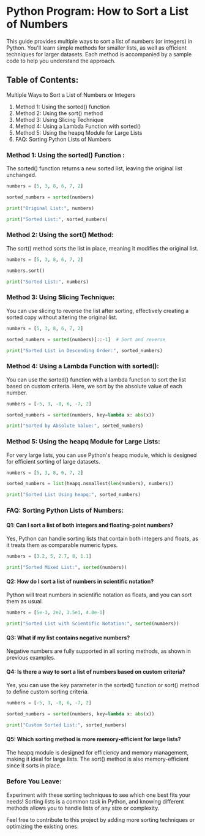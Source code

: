 
<h1> Python Program: How to Sort a List of Numbers </h1> 

This guide provides multiple ways to sort a list of numbers (or integers) in Python. You'll learn simple methods for smaller lists, as well as efficient techniques for larger datasets. Each method is accompanied by a sample code to help you understand the approach.

<h2> Table of Contents: </h2> 

Multiple Ways to Sort a List of Numbers or Integers

<ol>
  <li>Method 1: Using the sorted() function</li>
  <li>Method 2: Using the sort() method</li>
  <li>Method 3: Using Slicing Technique</li>
 <li>Method 4: Using a Lambda Function with sorted()</li>
 <li>Method 5: Using the heapq Module for Large Lists</li>
 <li>FAQ: Sorting Python Lists of Numbers</li>
</ol>  


<h3> Method 1: Using the sorted() Function : </h3> 

The sorted() function returns a new sorted list, leaving the original list unchanged.

```Python
numbers = [5, 3, 8, 6, 7, 2]

sorted_numbers = sorted(numbers)

print("Original List:", numbers)

print("Sorted List:", sorted_numbers)
```


<h3>Method 2: Using the sort() Method: </h3> 

The sort() method sorts the list in place, meaning it modifies the original list.

```Python
numbers = [5, 3, 8, 6, 7, 2]

numbers.sort()

print("Sorted List:", numbers)
```

<h3> Method 3: Using Slicing Technique: </h3>

You can use slicing to reverse the list after sorting, effectively creating a sorted copy without altering the original list.

```Python
numbers = [5, 3, 8, 6, 7, 2]

sorted_numbers = sorted(numbers)[::-1]  # Sort and reverse

print("Sorted List in Descending Order:", sorted_numbers)
```


<h3> Method 4: Using a Lambda Function with sorted(): </h3>

You can use the sorted() function with a lambda function to sort the list based on custom criteria. Here, we sort by the absolute value of each number.

```Python
numbers = [-5, 3, -8, 6, -7, 2]

sorted_numbers = sorted(numbers, key=lambda x: abs(x))

print("Sorted by Absolute Value:", sorted_numbers)
```


<h3>Method 5: Using the heapq Module for Large Lists: </h3>

For very large lists, you can use Python's heapq module, which is designed for efficient sorting of large datasets.

```Python
numbers = [5, 3, 8, 6, 7, 2]

sorted_numbers = list(heapq.nsmallest(len(numbers), numbers))

print("Sorted List Using heapq:", sorted_numbers)
```


<h3> FAQ: Sorting Python Lists of Numbers:</h3>

<h4> Q1: Can I sort a list of both integers and floating-point numbers? </h4>

Yes, Python can handle sorting lists that contain both integers and floats, as it treats them as comparable numeric types.

```Python
numbers = [3.2, 5, 2.7, 8, 1.1]

print("Sorted Mixed List:", sorted(numbers))
```

<h4> Q2: How do I sort a list of numbers in scientific notation? </h4>

Python will treat numbers in scientific notation as floats, and you can sort them as usual.

```Python
numbers = [5e-3, 2e2, 3.5e1, 4.8e-1]

print("Sorted List with Scientific Notation:", sorted(numbers))
```

<h4> Q3: What if my list contains negative numbers?</h4>

Negative numbers are fully supported in all sorting methods, as shown in previous examples.


<h4>Q4: Is there a way to sort a list of numbers based on custom criteria? </h4>

Yes, you can use the key parameter in the sorted() function or sort() method to define custom sorting criteria.

```Python
numbers = [-5, 3, -8, 6, -7, 2]

sorted_numbers = sorted(numbers, key=lambda x: abs(x))

print("Custom Sorted List:", sorted_numbers)
```

<h4>Q5: Which sorting method is more memory-efficient for large lists? </h4>

The heapq module is designed for efficiency and memory management, making it ideal for large lists. The sort() method is also memory-efficient since it sorts in place.


<h3>Before You Leave:</h3>

Experiment with these sorting techniques to see which one best fits your needs! Sorting lists is a common task in Python, and knowing different methods allows you to handle lists of any size or complexity.

Feel free to contribute to this project by adding more sorting techniques or optimizing the existing ones.






